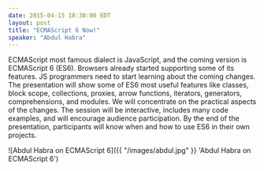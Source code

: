 ```yaml
---
date: 2015-04-15 18:30:00 EDT
layout: post
title: "ECMAScript 6 Now!"
speaker: "Abdul Habra"
---
```


ECMAScript most famous dialect is JavaScript, and the coming version is
ECMAScript 6 (ES6). Browsers already started supporting some of its features.
JS programmers need to start learning about the coming changes. The presentation
will show some of ES6 most useful features like classes, block scope,
collections, proxies, arrow functions, iterators, generators, comprehensions,
and modules. We will concentrate on the practical aspects of the changes. The
session will be interactive, includes many code examples, and will encourage
audience participation. By the end of the presentation, participants will know
when and how to use ES6 in their own projects.

![Abdul Habra on ECMAScript 6]({{ "/images/abdul.jpg" }} 'Abdul Habra on ECMAScript 6')
